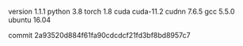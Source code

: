 version 1.1.1
python 3.8
torch 1.8
cuda cuda-11.2
cudnn 7.6.5
gcc 5.5.0
ubuntu 16.04

commit 2a93520d884f61fa90cdcdcf21fd3bf8bd8957c7